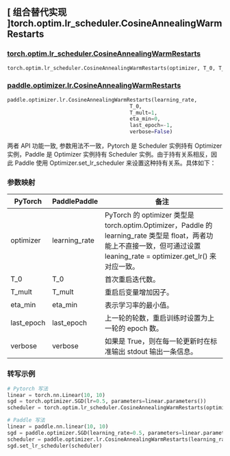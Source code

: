## [ 组合替代实现 ]torch.optim.lr_scheduler.CosineAnnealingWarmRestarts

### [torch.optim.lr_scheduler.CosineAnnealingWarmRestarts](https://pytorch.org/docs/stable/generated/torch.optim.lr_scheduler.CosineAnnealingWarmRestarts.html)

```python
torch.optim.lr_scheduler.CosineAnnealingWarmRestarts(optimizer, T_0, T_mult=1, eta_min=0, last_epoch=-1, verbose=False)
```

### [paddle.optimizer.lr.CosineAnnealingWarmRestarts](https://github.com/PaddlePaddle/Paddle/blob/d6ea911bd1bfda5604807eeb18318e71b395ac58/python/paddle/optimizer/lr.py#L2371)

```python
paddle.optimizer.lr.CosineAnnealingWarmRestarts(learning_rate,
                                        T_0,
                                        T_mult=1,
                                        eta_min=0,
                                        last_epoch=-1,
                                        verbose=False)
```

两者 API 功能一致, 参数用法不一致，Pytorch 是 Scheduler 实例持有 Optimizer 实例，Paddle 是 Optimizer 实例持有 Scheduler 实例。由于持有关系相反，因此 Paddle 使用 Optimizer.set_lr_scheduler 来设置这种持有关系。具体如下：

### 参数映射

| PyTorch    | PaddlePaddle  | 备注                                                                                                                                                                       |
| ---------- | ------------- | -------------------------------------------------------------------------------------------------------------------------------------------------------------------------- |
| optimizer  | learning_rate | PyTorch 的 optimizer 类型是 torch.optim.Optimizer，Paddle 的 learning_rate 类型是 float，两者功能上不直接一致，但可通过设置 leaning_rate = optimizer.get_lr() 来对应一致。 |
| T_0        | T_0           | 首次重启迭代数。                                                                                                                                                           |
| T_mult     | T_mult        | 重启后变量增加因子。                                                                                                                                                       |
| eta_min    | eta_min       | 表示学习率的最小值。                                                                                                                                                       |
| last_epoch | last_epoch    | 上一轮的轮数，重启训练时设置为上一轮的 epoch 数。                                                                                                                          |
| verbose    | verbose       | 如果是 True，则在每一轮更新时在标准输出 stdout 输出一条信息。                                                                                                              |

### 转写示例

```python
# Pytorch 写法
linear = torch.nn.Linear(10, 10)
sgd = torch.optimizer.SGD(lr=0.5, parameters=linear.parameters())
scheduler = torch.optim.lr_scheduler.CosineAnnealingWarmRestarts(optimizer=sgd, T_0=1)

# Paddle 写法
linear = paddle.nn.linear(10, 10)
sgd = paddle.optimizer.SGD(learning_rate=0.5, parameters=linear.parameters())
scheduler = paddle.optimizer.lr.CosineAnnealingWarmRestarts(learning_rate=sgd.get_lr(), T_0=1)
sgd.set_lr_scheduler(scheduler)
```
